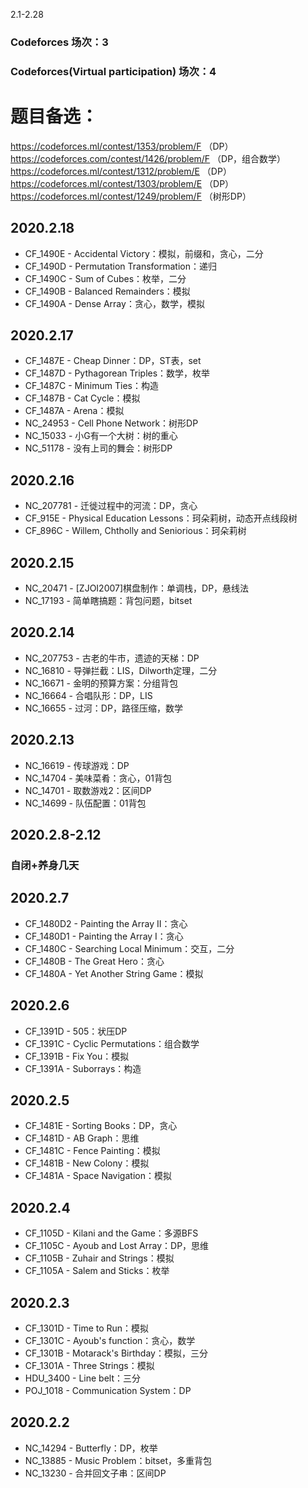 2.1-2.28
### Codeforces 场次：3
### Codeforces(Virtual participation) 场次：4

# 题目备选：
https://codeforces.ml/contest/1353/problem/F （DP）
https://codeforces.com/contest/1426/problem/F （DP，组合数学）
https://codeforces.ml/contest/1312/problem/E  （DP）
https://codeforces.ml/contest/1303/problem/E  （DP）
https://codeforces.ml/contest/1249/problem/F  （树形DP）

## 2020.2.18
- CF_1490E - Accidental Victory：模拟，前缀和，贪心，二分
- CF_1490D - Permutation Transformation：递归
- CF_1490C - Sum of Cubes：枚举，二分
- CF_1490B - Balanced Remainders：模拟
- CF_1490A - Dense Array：贪心，数学，模拟

## 2020.2.17
- CF_1487E - Cheap Dinner：DP，ST表，set
- CF_1487D - Pythagorean Triples：数学，枚举
- CF_1487C - Minimum Ties：构造
- CF_1487B - Cat Cycle：模拟
- CF_1487A - Arena：模拟
- NC_24953 - Cell Phone Network：树形DP
- NC_15033 - 小G有一个大树：树的重心
- NC_51178 - 没有上司的舞会：树形DP

## 2020.2.16
- NC_207781 - 迁徙过程中的河流：DP，贪心
- CF_915E - Physical Education Lessons：珂朵莉树，动态开点线段树
- CF_896C - Willem, Chtholly and Seniorious：珂朵莉树

## 2020.2.15
- NC_20471 - [ZJOI2007]棋盘制作：单调栈，DP，悬线法
- NC_17193 - 简单瞎搞题：背包问题，bitset

## 2020.2.14
- NC_207753 - 古老的牛市，遗迹的天梯：DP
- NC_16810 - 导弹拦截：LIS，Dilworth定理，二分
- NC_16671 - 金明的预算方案：分组背包
- NC_16664 - 合唱队形：DP，LIS
- NC_16655 - 过河：DP，路径压缩，数学

## 2020.2.13
- NC_16619 - 传球游戏：DP
- NC_14704 - 美味菜肴：贪心，01背包
- NC_14701 - 取数游戏2：区间DP
- NC_14699 - 队伍配置：01背包

## 2020.2.8-2.12
### 自闭+养身几天

## 2020.2.7
- CF_1480D2 - Painting the Array II：贪心
- CF_1480D1 - Painting the Array I：贪心
- CF_1480C - Searching Local Minimum：交互，二分
- CF_1480B - The Great Hero：贪心
- CF_1480A - Yet Another String Game：模拟

## 2020.2.6
- CF_1391D - 505：状压DP
- CF_1391C - Cyclic Permutations：组合数学
- CF_1391B - Fix You：模拟
- CF_1391A - Suborrays：构造

## 2020.2.5
- CF_1481E - Sorting Books：DP，贪心
- CF_1481D - AB Graph：思维
- CF_1481C - Fence Painting：模拟
- CF_1481B - New Colony：模拟
- CF_1481A - Space Navigation：模拟

## 2020.2.4
- CF_1105D - Kilani and the Game：多源BFS
- CF_1105C - Ayoub and Lost Array：DP，思维
- CF_1105B - Zuhair and Strings：模拟
- CF_1105A - Salem and Sticks：枚举

## 2020.2.3
- CF_1301D - Time to Run：模拟
- CF_1301C - Ayoub's function：贪心，数学
- CF_1301B - Motarack's Birthday：模拟，三分
- CF_1301A - Three Strings：模拟
- HDU_3400 - Line belt：三分
- POJ_1018 - Communication System：DP

## 2020.2.2
- NC_14294 - Butterfly：DP，枚举
- NC_13885 - Music Problem：bitset，多重背包
- NC_13230 - 合并回文子串：区间DP
